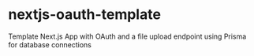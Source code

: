 # nextjs-oauth-template
Template Next.js App with OAuth and a file upload endpoint using Prisma for database connections
